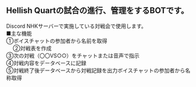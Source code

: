 ## Hellish Quartの試合の進行、管理をするBOTです。  
   Discord NHKサーバーで実施している対戦会で使用します。  
   ■主な機能  
   ①ボイスチャットの参加者から名前を取得  
　 ②対戦表を作成  
   ③次の対戦（〇〇VS○○）をチャットまたは音声で指示  
   ④対戦内容をデータベースに記録  
   ⑤対戦終了後データベースから対戦記録を出力ボイスチャットの参加者から名称取得  
